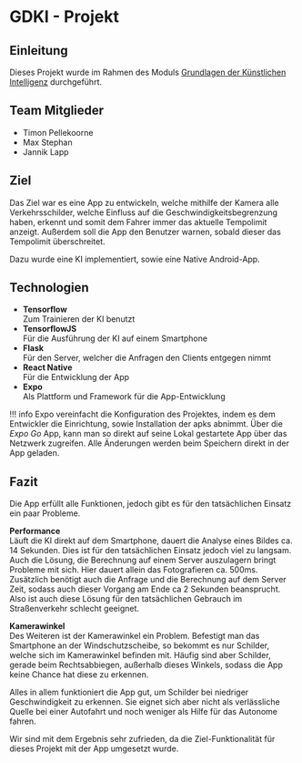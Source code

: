 # GDKI - Projekt

## Einleitung

Dieses Projekt wurde im Rahmen des
Moduls [Grundlagen der Künstlichen Intelligenz](https://www.thm.de/organizer/modulhandbuecher/fb-06-mni/modulhandbuch-inf-bs-2010.html?view=subject_item&languageTag=de&id=2802)
durchgeführt.

## Team Mitglieder

- Timon Pellekoorne
- Max Stephan
- Jannik Lapp

## Ziel

Das Ziel war es eine App zu entwickeln, welche mithilfe der Kamera alle Verkehrsschilder, welche Einfluss auf die
Geschwindigkeitsbegrenzung haben, erkennt und somit dem Fahrer immer das aktuelle Tempolimit anzeigt. Außerdem soll die
App den Benutzer warnen, sobald dieser das Tempolimit überschreitet.

Dazu wurde eine KI implementiert, sowie eine Native Android-App.

## Technologien

- **Tensorflow**  
  Zum Trainieren der KI benutzt
- **TensorflowJS**  
  Für die Ausführung der KI auf einem Smartphone
- **Flask**  
  Für den Server, welcher die Anfragen den Clients entgegen nimmt
- **React Native**  
  Für die Entwicklung der App
- **Expo**  
  Als Plattform und Framework für die App-Entwicklung

!!! info Expo vereinfacht die Konfiguration des Projektes, indem es dem Entwickler die Einrichtung, sowie Installation
der apks abnimmt. Über die *Expo Go* App, kann man so direkt auf seine Lokal gestartete App über das Netzwerk zugreifen.
Alle Änderungen werden beim Speichern direkt in der App geladen.

## Fazit

Die App erfüllt alle Funktionen, jedoch gibt es für den tatsächlichen Einsatz ein paar Probleme.

**Performance**  
Läuft die KI direkt auf dem Smartphone, dauert die Analyse eines Bildes ca. 14 Sekunden. Dies ist für den tatsächlichen
Einsatz jedoch viel zu langsam.  
Auch die Lösung, die Berechnung auf einem Server auszulagern bringt Probleme mit sich. Hier dauert allein das
Fotografieren ca. 500ms. Zusätzlich benötigt auch die Anfrage und die Berechnung auf dem Server Zeit, sodass auch dieser
Vorgang am Ende ca 2 Sekunden beansprucht. Also ist auch diese Lösung für den tatsächlichen Gebrauch im Straßenverkehr
schlecht geeignet.

**Kamerawinkel**  
Des Weiteren ist der Kamerawinkel ein Problem. Befestigt man das Smartphone an der Windschutzscheibe, so bekommt es nur
Schilder, welche sich im Kamerawinkel befinden mit. Häufig sind aber Schilder, gerade beim Rechtsabbiegen, außerhalb
dieses Winkels, sodass die App keine Chance hat diese zu erkennen.

Alles in allem funktioniert die App gut, um Schilder bei niedriger Geschwindigkeit zu erkennen. Sie eignet sich aber
nicht als verlässliche Quelle bei einer Autofahrt und noch weniger als Hilfe für das Autonome fahren.

Wir sind mit dem Ergebnis sehr zufrieden, da die Ziel-Funktionalität für dieses Projekt mit der App umgesetzt wurde.